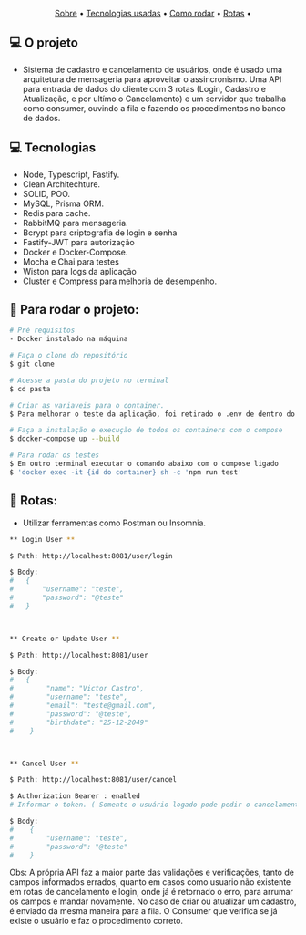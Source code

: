 <p align="center">
 <a href="#computer-o-projeto">Sobre</a> •
 <a href="#computer-tecnologias">Tecnologias usadas</a> • 
 <a href="#mag_right-para-rodar-o-projeto">Como rodar</a> • 
 <a href="#mag_right-rotas">Rotas</a> • 
</p>

## :computer: O projeto

- Sistema de cadastro e cancelamento de usuários, onde é usado uma arquitetura de mensageria para aproveitar o assincronismo. Uma API para entrada de dados do cliente com 3 rotas (Login, Cadastro e Atualização, e por ultímo o Cancelamento) e um servidor que trabalha como consumer, ouvindo a fila e fazendo os procedimentos no banco de dados.

## :computer: Tecnologias

- Node, Typescript, Fastify.
- Clean Architechture.
- SOLID, POO.
- MySQL, Prisma ORM.
- Redis para cache.
- RabbitMQ para mensageria.
- Bcrypt para criptografia de login e senha
- Fastify-JWT para autorização
- Docker e Docker-Compose.
- Mocha e Chai para testes
- Wiston para logs da aplicação
- Cluster e Compress para melhoria de desempenho.

## :mag_right: Para rodar o projeto:

```bash
# Pré requisitos
- Docker instalado na máquina

# Faça o clone do repositório
$ git clone

# Acesse a pasta do projeto no terminal
$ cd pasta

# Criar as variaveis para o container.
$ Para melhorar o teste da aplicação, foi retirado o .env de dentro do gitignore, para início imediato do sistema sem a necessidade de configuração

# Faça a instalação e execução de todos os containers com o compose
$ docker-compose up --build

# Para rodar os testes
$ Em outro terminal executar o comando abaixo com o compose ligado
$ 'docker exec -it {id do container} sh -c 'npm run test'

```

## :mag_right: Rotas:

- Utilizar ferramentas como Postman ou Insomnia.

```bash
** Login User **

$ Path: http://localhost:8081/user/login

$ Body:
#   {
#       "username": "teste",
#       "password": "@teste"
#   }



** Create or Update User **

$ Path: http://localhost:8081/user

$ Body:
#   {
#        "name": "Victor Castro",
#        "username": "teste",
#        "email": "teste@gmail.com",
#        "password": "@teste",
#        "birthdate": "25-12-2049"
#    }



** Cancel User **

$ Path: http://localhost:8081/user/cancel

$ Authorization Bearer : enabled
# Informar o token. ( Somente o usuário logado pode pedir o cancelamento da sua conta )

$ Body:
#    {
#        "username": "teste",
#        "password": "@teste"
#    }
```

Obs: A própria API faz a maior parte das validações e verificações, tanto de campos informados errados, quanto em casos como usuario não existente em rotas de cancelamento e login, onde já é retornado o erro, para arrumar os campos e mandar novamente. No caso de criar ou atualizar um cadastro, é enviado da mesma maneira para a fila. O Consumer que verifica se já existe o usuário e faz o procedimento correto.

